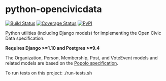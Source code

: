 python-opencivicdata
====================

[![Build Status](https://travis-ci.org/opencivicdata/python-opencivicdata-django.svg?branch=master)](https://travis-ci.org/opencivicdata/python-opencivicdata-django)
[![Coverage Status](https://coveralls.io/repos/opencivicdata/python-opencivicdata-django/badge.png?branch=master)](https://coveralls.io/r/opencivicdata/python-opencivicdata-django?branch=master)
[![PyPI](https://img.shields.io/pypi/v/opencivicdata-django.svg)](https://pypi.python.org/pypi/opencivicdata-django)

Python utilities (including Django models) for implementing the
Open Civic Data specification.

**Requires Django >=1.10 and Postgres >=9.4**

The Organization, Person, Membership, Post, and VoteEvent models and related models are based on the [Popolo specification](http://popoloproject.com/).

To run tests on this project: ./run-tests.sh
